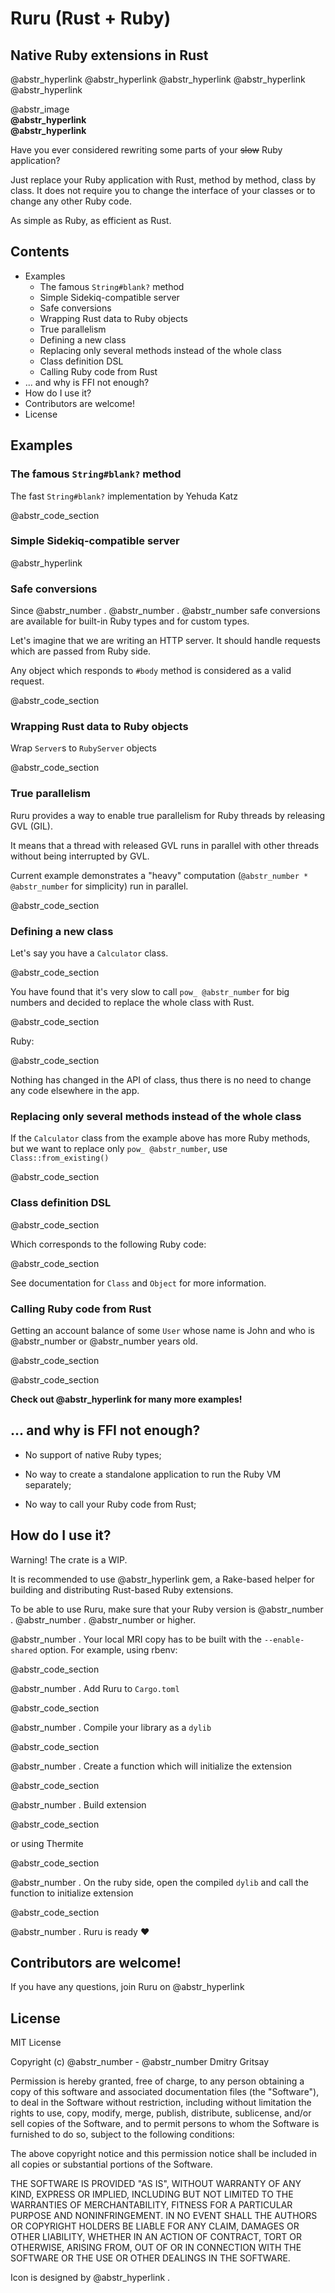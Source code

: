 # Ruru (Rust + Ruby)

## Native Ruby extensions in Rust

@abstr_hyperlink @abstr_hyperlink @abstr_hyperlink @abstr_hyperlink @abstr_hyperlink 

@abstr_image   
**@abstr_hyperlink**   
**@abstr_hyperlink**   


Have you ever considered rewriting some parts of your ~~slow~~ Ruby application?

Just replace your Ruby application with Rust, method by method, class by class. It does not require you to change the interface of your classes or to change any other Ruby code.

As simple as Ruby, as efficient as Rust.

## Contents

  * Examples 
    * The famous <code>String#blank?</code> method
    * Simple Sidekiq-compatible server
    * Safe conversions
    * Wrapping Rust data to Ruby objects
    * True parallelism
    * Defining a new class
    * Replacing only several methods instead of the whole class
    * Class definition DSL
    * Calling Ruby code from Rust
  * ... and why is FFI not enough?
  * How do I use it?
  * Contributors are welcome!
  * License



## Examples

### The famous `String#blank?` method

The fast `String#blank?` implementation by Yehuda Katz

@abstr_code_section 

### Simple Sidekiq-compatible server

@abstr_hyperlink 

### Safe conversions

Since @abstr_number . @abstr_number . @abstr_number safe conversions are available for built-in Ruby types and for custom types.

Let's imagine that we are writing an HTTP server. It should handle requests which are passed from Ruby side.

Any object which responds to `#body` method is considered as a valid request.

@abstr_code_section 

### Wrapping Rust data to Ruby objects

Wrap `Server`s to `RubyServer` objects

@abstr_code_section 

### True parallelism

Ruru provides a way to enable true parallelism for Ruby threads by releasing GVL (GIL).

It means that a thread with released GVL runs in parallel with other threads without being interrupted by GVL.

Current example demonstrates a "heavy" computation (`@abstr_number * @abstr_number` for simplicity) run in parallel.

@abstr_code_section 

### Defining a new class

Let's say you have a `Calculator` class.

@abstr_code_section 

You have found that it's very slow to call `pow_ @abstr_number` for big numbers and decided to replace the whole class with Rust.

@abstr_code_section 

Ruby:

@abstr_code_section 

Nothing has changed in the API of class, thus there is no need to change any code elsewhere in the app.

### Replacing only several methods instead of the whole class

If the `Calculator` class from the example above has more Ruby methods, but we want to replace only `pow_ @abstr_number`, use `Class::from_existing()`

@abstr_code_section 

### Class definition DSL

@abstr_code_section 

Which corresponds to the following Ruby code:

@abstr_code_section 

See documentation for `Class` and `Object` for more information.

### Calling Ruby code from Rust

Getting an account balance of some `User` whose name is John and who is @abstr_number or @abstr_number years old.

@abstr_code_section 

@abstr_code_section 

**Check out @abstr_hyperlink for many more examples!**

## ... and why is **FFI** not enough?

  * No support of native Ruby types;

  * No way to create a standalone application to run the Ruby VM separately;

  * No way to call your Ruby code from Rust;




## How do I use it?

Warning! The crate is a WIP.

It is recommended to use @abstr_hyperlink gem, a Rake-based helper for building and distributing Rust-based Ruby extensions.

To be able to use Ruru, make sure that your Ruby version is @abstr_number . @abstr_number . @abstr_number or higher.

@abstr_number . Your local MRI copy has to be built with the `--enable-shared` option. For example, using rbenv:

@abstr_code_section 

@abstr_number . Add Ruru to `Cargo.toml`

@abstr_code_section 

@abstr_number . Compile your library as a `dylib`

@abstr_code_section 

@abstr_number . Create a function which will initialize the extension

@abstr_code_section 

@abstr_number . Build extension

@abstr_code_section 

or using Thermite

@abstr_code_section 

@abstr_number . On the ruby side, open the compiled `dylib` and call the function to initialize extension

@abstr_code_section 

@abstr_number . Ruru is ready :heart:

## Contributors are welcome!

If you have any questions, join Ruru on @abstr_hyperlink 

## License

MIT License

Copyright (c) @abstr_number - @abstr_number Dmitry Gritsay

Permission is hereby granted, free of charge, to any person obtaining a copy of this software and associated documentation files (the "Software"), to deal in the Software without restriction, including without limitation the rights to use, copy, modify, merge, publish, distribute, sublicense, and/or sell copies of the Software, and to permit persons to whom the Software is furnished to do so, subject to the following conditions:

The above copyright notice and this permission notice shall be included in all copies or substantial portions of the Software.

THE SOFTWARE IS PROVIDED "AS IS", WITHOUT WARRANTY OF ANY KIND, EXPRESS OR IMPLIED, INCLUDING BUT NOT LIMITED TO THE WARRANTIES OF MERCHANTABILITY, FITNESS FOR A PARTICULAR PURPOSE AND NONINFRINGEMENT. IN NO EVENT SHALL THE AUTHORS OR COPYRIGHT HOLDERS BE LIABLE FOR ANY CLAIM, DAMAGES OR OTHER LIABILITY, WHETHER IN AN ACTION OF CONTRACT, TORT OR OTHERWISE, ARISING FROM, OUT OF OR IN CONNECTION WITH THE SOFTWARE OR THE USE OR OTHER DEALINGS IN THE SOFTWARE.

Icon is designed by @abstr_hyperlink .
